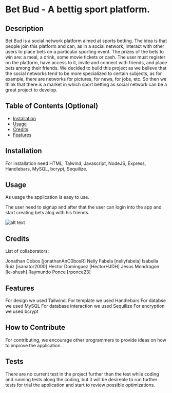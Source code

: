# Bet Bud - A bettig sport platform.

## Description

Bet Bud is a social network platform aimed at sports betting. The idea is that people join this platform and can, as in a social network, interact with other users to place bets on a particular sporting event. The prizes of the bets to win are: a meal, a drink, some movie tickets or cash.
The user must register on the platform, have access to it, invite and connect with friends, and place bets among their friends.
We decided to build this project as we believe that the social networks tend to be more specialized to certain subjects, as for example, there are networks for pictures, for news, for jobs, etc. So then we think that there is a market in which sport betting as social network can be a great project to develop.

## Table of Contents (Optional)

- [Installation](#installation)
- [Usage](#usage)
- [Credits](#credits)
- [Features](#features)

## Installation

For installation need HTML, Talwind, Javascript, NodeJS, Express, Handlebars, MySQL, bcrypt, Sequilize.

## Usage

As usage the application is easy to use.

The user need to signup and after that the user can login into the app and start creating bets alog with his friends.

![alt text](assets/images/screenshot.png)

## Credits

List of collaborators:

Jonathan Cobos [jonathanAnC0bosR]
Nelly Fabela [nellyfabela]
Isabella Ruiz [isanator2000]
Hector Dominguez [HectorHJDH]
Jesus Mondragon [le-shush]
Raymundo Ponce [rponce23]

## Features

For design we used Tailwind.
For template we used Handlebars
For databse we used MySQL
For database interaction we used Sequilize
For encryption we used bcrypt


## How to Contribute

For contributing, we encourage other programmers to provide ideas on how to improve the application.

## Tests

There are no current test in the project further than the test while coding and running tests along the coding, but it will be desireble to run further tests for trial the application and start to review possible optimizations.